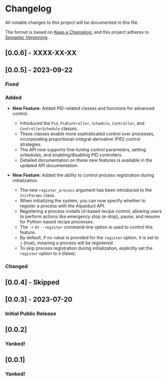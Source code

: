 # Changelog

All notable changes to this project will be documented in this file.

The format is based on [Keep a Changelog](https://keepachangelog.com/en/1.0.0/),
and this project adheres to [Semantic Versioning](https://semver.org/spec/v2.0.0.html).

## [0.0.6] - XXXX-XX-XX

## [0.0.5] - 2023-09-22

### Fixed

### Added

-   **New Feature:** Added PID-related classes and functions for advanced control.

    -   Introduced the `Pid`, `PidController`, `Schedule`, `Controller`, and `ControllerSchedule` classes.
    -   These classes enable more sophisticated control over processes, incorporating proportional-integral-derivative (PID) control strategies.
    -   The API now supports fine-tuning control parameters, setting schedules, and enabling/disabling PID controllers.
    -   Detailed documentation on these new features is available in the updated API documentation.

-   **New Feature:** Added the ability to control process registration during initialization.
    -   The new `register_process` argument has been introduced to the `InitParams` class.
    -   When initializing the system, you can now specify whether to register a process with the Aqueduct API.
    -   Registering a process installs UI-based recipe control, allowing users to perform actions like emergency stop (e-stop), pause, and resume for Python-based recipe processes.
    -   The `-r` or `--register` command-line option is used to control this feature.
    -   By default, if no value is provided for the `register` option, it is set to `1` (true), meaning a process will be registered.
    -   To skip process registration during initialization, explicitly set the `register` option to `0` (false).

### Changed

## [0.0.4] - Skipped

## [0.0.3] - 2023-07-20

### Initial Public Release

## [0.0.2]

### Yanked!

## [0.0.1]

### Yanked!
